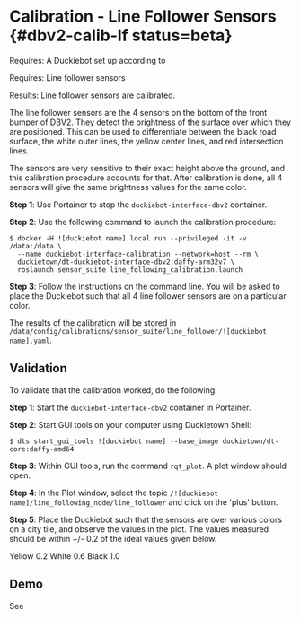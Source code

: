 # Calibration - Line Follower Sensors {#dbv2-calib-lf status=beta}

<div class='requirements' markdown='1'>

Requires: A Duckiebot set up according to [](#dbv2-setup)

Requires: Line follower sensors

Results: Line follower sensors are calibrated.

</div>

The line follower sensors are the 4 sensors on the bottom of the front bumper of DBV2. They detect the brightness
of the surface over which they are positioned. This can be used to differentiate between the black road surface,
the white outer lines, the yellow center lines, and red intersection lines.

The sensors are very sensitive to their exact height above the ground, and this calibration procedure accounts
for that. After calibration is done, all 4 sensors will give the same brightness values for the same color.

**Step 1**: Use Portainer to stop the `duckiebot-interface-dbv2` container.

**Step 2**: Use the following command to launch the calibration procedure:

    $ docker -H ![duckiebot name].local run --privileged -it -v /data:/data \
      --name duckiebot-interface-calibration --network=host --rm \
      duckietown/dt-duckiebot-interface-dbv2:daffy-arm32v7 \
      roslaunch sensor_suite line_following_calibration.launch

**Step 3**: Follow the instructions on the command line. You will be asked to place the Duckiebot such that all 4 
line follower sensors are on a particular color.

The results of the calibration will be stored in 
`/data/config/calibrations/sensor_suite/line_follower/![duckiebot name].yaml`.

## Validation

To validate that the calibration worked, do the following:

**Step 1**: Start the `duckiebot-interface-dbv2` container in Portainer.

**Step 2**: Start GUI tools on your computer using Duckietown Shell:

    $ dts start_gui_tools ![duckiebot name] --base_image duckietown/dt-core:daffy-amd64

**Step 3**: Within GUI tools, run the command `rqt_plot`. A plot window should open.

**Step 4**: In the Plot window, select the topic `/![duckiebot name]/line_following_node/line_follower` and
click on the 'plus' button.

**Step 5**: Place the Duckiebot such that the sensors are over various colors on a city tile, and observe
the values in the plot. The values measured should be within +/- 0.2 of the ideal values given below.

<col2 class="labels-col1" figure-id="tab:idea-color-measures" 
        figure-caption="Ideal measurements for line follower sensors">
    <span>Yellow</span>
    <span>0.2</span>
    <span>White</span>
    <span>0.6</span>
    <span>Black</span>
    <span>1.0</span>
</col2>

## Demo

See [](#dbv2-demos-line-follower)